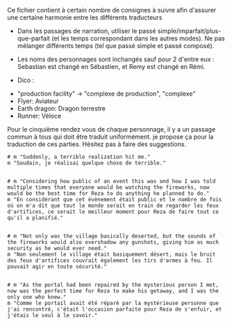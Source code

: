 Ce fichier contient à certain nombre de consignes à suivre afin d'assurer une certaine harmonie entre les différents traducteurs

- Dans les passages de narration, utiliser le passé simple/imparfait/plus-que-parfait (et les temps correspondant dans les autres modes). Ne pas mélanger différents temps (tel que passé simple et passé composé).

- Les noms des personnages sont inchangés sauf pour 2 d'entre eux : Sebastian est changé en Sébastien, et Remy est changé en Rémi.

- Dico :

* "production facility" -> "complexe de production", "complexe"
* Flyer: Aviateur
* Earth dragon: Dragon terrestre
* Runner: Véloce

Pour le cinquième rendez vous de chaque personnage, il y a un passage commun à tous qui doit être traduit uniformément. je propose ça pour la traduction de ces parties. Hésitez pas à faire des suggestions.

    # m "Suddenly, a terrible realization hit me."
    m "Soudain, je réalisai quelque chose de terrible."


    # m "Considering how public of an event this was and how I was told multiple times that everyone would be watching the fireworks, now would be the best time for Reza to do anything he planned to do."
    m "En considérant que cet évènement était public et le nombre de fois où on m'a dit que tout le monde serait en train de regarder les feux d'artifices, ce serait le meilleur moment pour Reza de faire tout ce qu'il a planifié."


    # m "Not only was the village basically deserted, but the sounds of the fireworks would also overshadow any gunshots, giving him as much security as he would ever need."
    m "Non seulement le village était basiquement désert, mais le bruit des feux d'artifices couvrait également les tirs d'armes à feu. Il pouvait agir en toute sécurité."


    # m "As the portal had been repaired by the mysterious person I met, now was the perfect time for Reza to make his getaway, and I was the only one who knew."
    m "Comme le portail avait été réparé par la mystérieuse personne que j'ai rencontré, c'était l'occasion parfaite pour Reza de s'enfuir, et j'étais le seul à le savoir."

